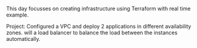 This day focusses on creating infrastructure using Terraform with real time example.

Project: Configured a VPC and deploy 2 applications in different availability zones. will a load balancer to balance the load between the instances automatically.

